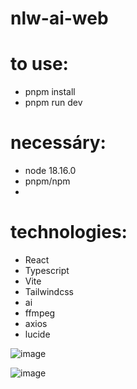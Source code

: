 # nlw-ai-web

# to use:
* pnpm install
* pnpm run dev

# necessáry:
* node 18.16.0
* pnpm/npm
* 

# technologies:
* React
* Typescript
* Vite
* Tailwindcss
* ai
* ffmpeg
* axios
* lucide

![image](https://github.com/LuizCasara/nlw-ai-web/assets/66029330/61786be6-598c-42da-b282-fb2e474880a6)

![image](https://github.com/LuizCasara/nlw-ai-web/assets/66029330/2f84a5d6-ba04-47c7-a247-befd03fd9ea6)
